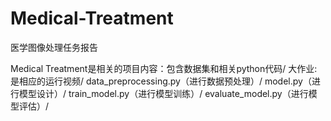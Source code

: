 # Medical-Treatment
医学图像处理任务报告

Medical Treatment是相关的项目内容：包含数据集和相关python代码/
大作业:是相应的运行视频/
data_preprocessing.py（进行数据预处理）/
model.py（进行模型设计）/
train_model.py（进行模型训练）/
evaluate_model.py（进行模型评估）/

